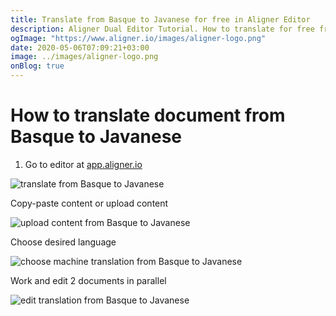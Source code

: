 ```yaml
---
title: Translate from Basque to Javanese for free in Aligner Editor
description: Aligner Dual Editor Tutorial. How to translate for free from Basque to Javanese. Aligner is multilingual document management platform. 
ogImage: "https://www.aligner.io/images/aligner-logo.png"
date: 2020-05-06T07:09:21+03:00
image: ../images/aligner-logo.png
onBlog: true
---
```


# How to translate document from Basque to Javanese

1. Go to editor at [app.aligner.io](https://app.aligner.io "Aligner App web page")

![translate from Basque to Javanese](../aligner-blank-editor.png "translate from Basque to Javanese")

Copy-paste content or upload content

![upload content from Basque to Javanese](../aligner-uploaded-document.png "upload content from Basque to Javanese")

Choose desired language

![choose machine translation from Basque to Javanese](../aligner-language-dropdown.png "choose machine translation from Basque to Javanese")

Work and edit 2 documents in parallel

![edit translation from Basque to Javanese](../aligner-double-sitded-editor.png "edit translation from Basque to Javanese")

